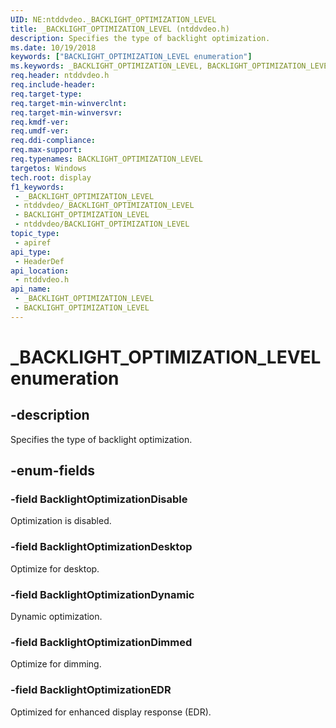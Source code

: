 ```yaml
---
UID: NE:ntddvdeo._BACKLIGHT_OPTIMIZATION_LEVEL
title: _BACKLIGHT_OPTIMIZATION_LEVEL (ntddvdeo.h)
description: Specifies the type of backlight optimization.
ms.date: 10/19/2018
keywords: ["BACKLIGHT_OPTIMIZATION_LEVEL enumeration"]
ms.keywords: _BACKLIGHT_OPTIMIZATION_LEVEL, BACKLIGHT_OPTIMIZATION_LEVEL,
req.header: ntddvdeo.h
req.include-header: 
req.target-type: 
req.target-min-winverclnt: 
req.target-min-winversvr: 
req.kmdf-ver: 
req.umdf-ver: 
req.ddi-compliance: 
req.max-support: 
req.typenames: BACKLIGHT_OPTIMIZATION_LEVEL
targetos: Windows
tech.root: display
f1_keywords:
 - _BACKLIGHT_OPTIMIZATION_LEVEL
 - ntddvdeo/_BACKLIGHT_OPTIMIZATION_LEVEL
 - BACKLIGHT_OPTIMIZATION_LEVEL
 - ntddvdeo/BACKLIGHT_OPTIMIZATION_LEVEL
topic_type:
 - apiref
api_type:
 - HeaderDef
api_location:
 - ntddvdeo.h
api_name:
 - _BACKLIGHT_OPTIMIZATION_LEVEL
 - BACKLIGHT_OPTIMIZATION_LEVEL
---
```


# _BACKLIGHT_OPTIMIZATION_LEVEL enumeration


## -description

Specifies the type of backlight optimization.

## -enum-fields

### -field BacklightOptimizationDisable

Optimization is disabled.

### -field BacklightOptimizationDesktop

Optimize for desktop.

### -field BacklightOptimizationDynamic

Dynamic optimization.

### -field BacklightOptimizationDimmed

Optimize for dimming.

### -field BacklightOptimizationEDR

Optimized for enhanced display response (EDR).

